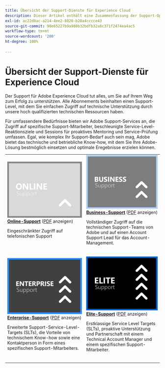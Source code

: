 ```yaml
---
title: Übersicht der Support-Dienste für Experience Cloud
description: Dieser Artikel enthält eine Zusammenfassung der Support-Optionen für Adobe Experience Cloud. Zu diesen Optionen gehören Online, Business, Enterprise und Elite.
exl-id: ac22d8ac-a214-4ee2-8828-b28a4cccce43
source-git-commit: 98e65227b9a988b32bdfb32a8c371f2474ea4ac5
workflow-type: tm+mt
source-wordcount: '200'
ht-degree: 100%

---
```


# Übersicht der Support-Dienste für Experience Cloud

Der Support für Adobe Experience Cloud tut alles, um Sie auf Ihrem Weg zum Erfolg zu unterstützen. Alle Abonnements beinhalten einen Support-Level, mit dem Sie einfachen Zugriff auf technische Unterstützung durch unsere hoch qualifizierten technischen Ressourcen haben.

Für umfassendere Bedürfnisse bieten wir Adobe Support-Services an, die Zugriff auf spezifische Support-Mitarbeiter, beschleunigte Service-Level-Reaktionsziele und Sessions für proaktives Mentoring und Service-Prüfung umfassen. Egal, wie komplex Ihr Support-Bedarf auch sein mag, Adobe bietet das technische und betriebliche Know-how, mit dem Sie Ihre Adobe-Lösung bestmöglich einsetzen und optimale Eregebnisse erzielen können.

<table style="table-layout:fixed">
<tr>
  <td>
    <a href="online.md">
    <img alt="Online" src="assets/OnlineSupportThumbnail.png"/>
    </a>
    <div>
    <a href="online.md"><strong>Online-Support</strong></a> (<a href="assets/OnlineSupportDatasheet.pdf" target="_blank">PDF</a> anzeigen)
    </div>
    <p>Eingeschränkter Zugriff auf telefonischen Support</p>
    <br>
  </td>
  <td>
    <a href="business.md">
      <img alt="Business" src="assets/BusinessSupportThumbnail.png">
    </a>
    <div>
    <a href="business.md"><strong>Business-Support</strong></a> (<a href="assets/BusinessSupportDatasheet.pdf" target="_blank">PDF</a> anzeigen)
    </div>
    <p>Vollständiger Zugriff auf die technischen Support-Teams von Adobe und auf einen Account Support Lead für das Account-Management.</p>
    <br>
  </td>
</tr>
<tr>
  <td>
    <a href="enterprise.md">
    <img alt="Enterprise" src="assets/EnterpriseSupportThumbnail.png"/>
    </a>
    <div>
    <a href="enterprise.md"><strong>Enterprise-Support</strong></a> (<a href="assets/EnterpriseSupportDatasheet.pdf" target="_blank">PDF</a> anzeigen)
    </div>
    <p>Erweiterte Support-Service-Level-Targets (SLTs), die Vorteile von technischem Know-how sowie eine Kontaktperson in Form eines spezifischen Support-Mitarbeiters.</p>
    <br>
  </td>
  <td>
    <a href="elite.md">
      <img alt="Elite" src="assets/EliteSupportThumbnail.png">
    </a>
    <div>
    <a href="elite.md"><strong>Elite-Support</strong></a> (<a href="assets/EliteSupportDatasheet.pdf" target="_blank">PDF</a> anzeigen)
    </div>
    <p>Erstklassige Service Level Targets (SLTs), proaktive Unterstützung und Partnerschaft mit einem Technical Account Manager und einem spezifischen Support-Mitarbeiter.</p>
    <br>
  </td>
</tr>
</table>
